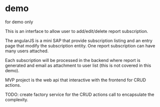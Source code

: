 # demo
for demo only

This is an interface to allow user to add/edit/delete report subscription.

The angularJS is a mini SAP that provide subscription listing and an entry page that modify the subscription entity.
One report subscription can have many users attached. 

Each subscription will be processed in the backend where report is generated and email as attachment to user list (this is not covered in this demo). 

MVP project is the web api that interactive with the frontend for CRUD actions.

TODO: create factory service for the CRUD actions call to encapsulate the complexity.
